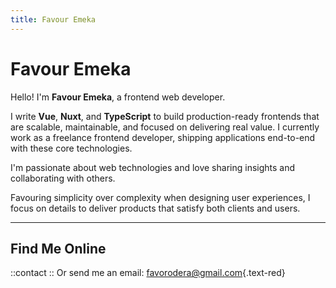 ```yaml
---
title: Favour Emeka
---
```


# Favour Emeka

Hello! I&apos;m **Favour Emeka**, a frontend web developer.

I write **Vue**, **Nuxt**, and **TypeScript** to build production-ready frontends that are scalable, maintainable, and focused on delivering real value. I currently work as a freelance frontend developer, shipping applications end-to-end with these core technologies.

I&apos;m passionate about web technologies and love sharing insights and collaborating with others.

Favouring simplicity over complexity when designing user experiences, I focus on details to deliver products that satisfy both clients and users.

---

## Find Me Online
::contact
::
Or send me an email: [favorodera@gmail.com](mailto:favorodera@gmail.com){.text-red}